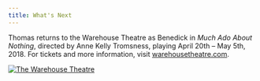 ```yaml
---
title: What's Next
---
```


Thomas returns to the Warehouse Theatre as Benedick in *Much Ado About Nothing*, directed by Anne Kelly Tromsness, playing April 20th – May 5th, 2018. For tickets and more information, visit [warehousetheatre.com](https://warehousetheatre.com/much-ado-nothing/).

[![The Warehouse Theatre](/images/news/warehouse-theatre.png)](https://warehousetheatre.com/much-ado-nothing/)
